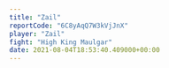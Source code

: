 ```yaml
---
title: "Zail"
reportCode: "6C8yAqQ7W3kVjJnX"
player: "Zail"
fight: "High King Maulgar"
date: 2021-08-04T18:53:40.409000+00:00
---
```

